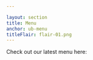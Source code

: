 ```yaml
---

layout: section
title: Menu
anchor: ub-menu
titleFlair: flair-01.png
---
```



Check out our latest menu here\:
